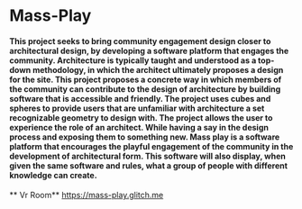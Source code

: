 # Mass-Play

#### This project seeks to bring community engagement design closer to architectural design, by developing a software platform that engages the community. Architecture is typically taught and understood as a top-down methodology, in which the architect ultimately proposes a design for the site. This project proposes a concrete way in which members of the community can contribute to the design of architecture by building software that is accessible and friendly. The project uses cubes and spheres to provide users that are unfamiliar with architecture a set recognizable geometry to design with. The project allows the user to experience the role of an architect. While having a say in the design process and exposing them to something new. Mass play is a software platform that encourages the playful engagement of the community in the development of architectural form. This software will also display, when given the same software and rules, what a group of people with different knowledge can create. 


 ** Vr Room** 
 https://mass-play.glitch.me
